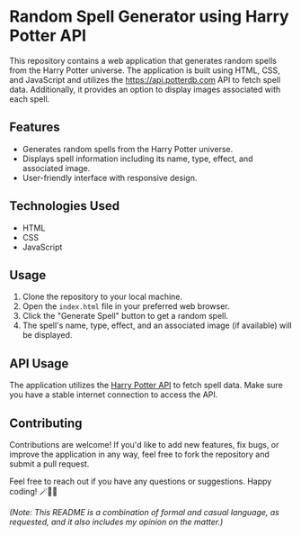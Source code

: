 # Random Spell Generator using Harry Potter API

This repository contains a web application that generates random spells from the Harry Potter universe. The application is built using HTML, CSS, and JavaScript and utilizes the https://api.potterdb.com API to fetch spell data. Additionally, it provides an option to display images associated with each spell.

## Features

- Generates random spells from the Harry Potter universe.
- Displays spell information including its name, type, effect, and associated image.
- User-friendly interface with responsive design.

## Technologies Used

- HTML
- CSS
- JavaScript

## Usage

1. Clone the repository to your local machine.
2. Open the `index.html` file in your preferred web browser.
3. Click the "Generate Spell" button to get a random spell.
4. The spell's name, type, effect, and an associated image (if available) will be displayed.

## API Usage

The application utilizes the [Harry Potter API](https://api.potterdb.com) to fetch spell data. Make sure you have a stable internet connection to access the API.

## Contributing

Contributions are welcome! If you'd like to add new features, fix bugs, or improve the application in any way, feel free to fork the repository and submit a pull request.

Feel free to reach out if you have any questions or suggestions. Happy coding! 🪄🧙‍♂️

*(Note: This README is a combination of formal and casual language, as requested, and it also includes my opinion on the matter.)*